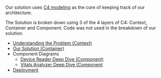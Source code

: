 Our solution uses [C4 modeling](https://c4model.com/) as the core of keeping track of our architecture.

The Solution is broken down using 3 of the 4 layers of C4: Context, Container and Component.  Code was not used in the breakdown of our solution.

- [Understanding the Problem (Context)](4.a-Understanding-The-Problem.md)
- [Our Solution (Container)](4.b-Our-Solution.md)
- Component Diagrams
  - [Device Reader Deep Dive (Component)](4.c-Device-Reader-Deep-Dive.md)
  - [Vitals Analyzer Deep Dive (Component](4.d-Vitals-Analyzer-Deep-Dive.md)
- [Deployment](4.e-Deployment.md)
